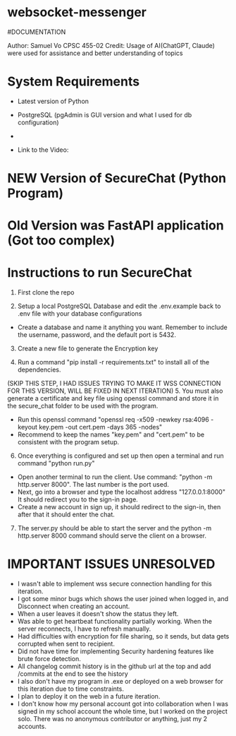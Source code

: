 # websocket-messenger
#DOCUMENTATION
 
 Author: Samuel Vo
 CPSC 455-02
 Credit: Usage of AI(ChatGPT, Claude) were used for assistance and better understanding of topics

# System Requirements
- Latest version of Python
- PostgreSQL (pgAdmin is GUI version and what I used for db configuration)
- 

- Link to the Video:
 

# NEW Version of SecureChat (Python Program)
# Old Version was FastAPI application (Got too complex)
# Instructions to run SecureChat

1. First clone the repo

2. Setup a local PostgreSQL Database and edit the .env.example back to .env file with your database configurations
- Create a database and name it anything you want. Remember to include the username, password, and the default port is 5432.

3. Create a new file to generate the Encryption key

4. Run a command "pip install -r requirements.txt" to install all of the dependencies.


(SKIP THIS STEP, I HAD ISSUES TRYING TO MAKE IT WSS CONNECTION FOR THIS VERSION, WILL BE FIXED IN NEXT ITERATION)
5. You must also generate a certificate and key file using openssl command and store it in the secure_chat folder to be used with the program. 
- Run this openssl command "openssl req -x509 -newkey rsa:4096 -keyout key.pem -out cert.pem -days 365 -nodes"
- Recommend to keep the names "key.pem" and "cert.pem" to be consistent with the program setup. 

6. Once everything is configured and set up then open a terminal and run command "python run.py"
- Open another terminal to run the client. Use command: "python -m http.server 8000". The last number is the port used. 
- Next, go into a browser and type the localhost address "127.0.0.1:8000" It should redirect you to the sign-in page.
- Create a new account in sign up, it should redirect to the sign-in, then after that it should enter the chat.

7. The server.py should be able to start the server and the python -m http.server 8000 command should serve the client on a browser. 



# IMPORTANT ISSUES UNRESOLVED
- I wasn't able to implement wss secure connection handling for this iteration.
- I got some minor bugs which shows the user joined when logged in, and Disconnect when creating an account. 
- When a user leaves it doesn't show the status they left. 
- Was able to get heartbeat functionality partially working. When the server reconnects, I have to refresh manually. 
- Had difficulties with encryption for file sharing, so it sends, but data gets corrupted when sent to recipient.
- Did not have time for implementing Security hardening features like brute force detection. 
- All changelog commit history is in the github url at the top and add /commits at the end to see the history
- I also don't have my program in .exe or deployed on a web browser for this iteration due to time constraints. 
- I plan to deploy it on the web in a future iteration. 
- I don't know how my personal account got into collaboration when I was signed in my school account the whole time, but I worked on the project solo. There was no anonymous contributor or anything, just my 2 accounts. 